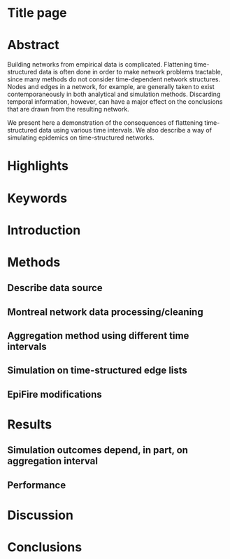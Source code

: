 # Title page

# Abstract
Building networks from empirical data is complicated.  Flattening time-structured data is often done in order to make network problems tractable, since many methods do not consider time-dependent network structures.  Nodes and edges in a network, for example, are generally taken to exist contemporaneously in both analytical and simulation methods.  Discarding temporal information, however, can have a major effect on the conclusions that are drawn from the resulting network.

We present here a demonstration of the consequences of flattening time-structured data using various time intervals.  We also describe a way of simulating epidemics on time-structured networks.


# Highlights

# Keywords

# Introduction

# Methods
## Describe data source

## Montreal network data processing/cleaning

## Aggregation method using different time intervals

## Simulation on time-structured edge lists

## EpiFire modifications

# Results
## Simulation outcomes depend, in part, on aggregation interval

## Performance

# Discussion

# Conclusions
